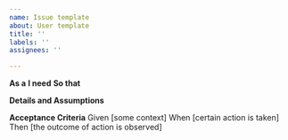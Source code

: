 ```yaml
---
name: Issue template
about: User template
title: ''
labels: ''
assignees: ''

---
```


**As a** 
**I need**
**So that**

**Details and Assumptions**

**Acceptance Criteria**
Given [some context]
When [certain action is taken]
Then [the outcome of action is observed]
